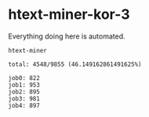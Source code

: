 # htext-miner-kor-3

Everything doing here is automated.

```
htext-miner

total: 4548/9855 (46.149162861491625%)

job0: 822
job1: 953
job2: 895
job3: 981
job4: 897
```